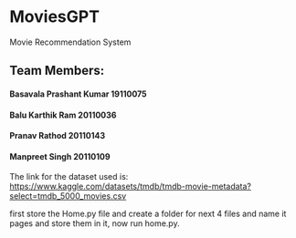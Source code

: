 # MoviesGPT
Movie Recommendation System

## Team Members:
 #### Basavala Prashant Kumar 19110075
 #### Balu Karthik Ram 20110036
 #### Pranav Rathod 20110143
 #### Manpreet Singh 20110109
 

The link for the dataset used is: https://www.kaggle.com/datasets/tmdb/tmdb-movie-metadata?select=tmdb_5000_movies.csv

first store the Home.py file and create a folder for next 4 files and name it pages and store them in it, now run home.py.

